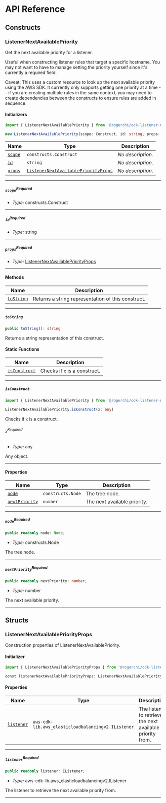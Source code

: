 # API Reference <a name="API Reference" id="api-reference"></a>

## Constructs <a name="Constructs" id="Constructs"></a>

### ListenerNextAvailablePriority <a name="ListenerNextAvailablePriority" id="@rogerchi/cdk-listener-next-available-priority.ListenerNextAvailablePriority"></a>

Get the next available priority for a listener.

Useful when constructing listener rules
that target a specific hostname.  You may not want to have to manage setting the priority
yourself since it's currently a required field.

Caveat: This uses a custom resource to look up the next available priority using the AWS SDK.
It currently only supports getting one priority at a time -- if you are creating multiple rules
in the same context, you may need to create dependencies between the constructs to ensure rules
are added in sequence.

#### Initializers <a name="Initializers" id="@rogerchi/cdk-listener-next-available-priority.ListenerNextAvailablePriority.Initializer"></a>

```typescript
import { ListenerNextAvailablePriority } from '@rogerchi/cdk-listener-next-available-priority'

new ListenerNextAvailablePriority(scope: Construct, id: string, props: ListenerNextAvailablePriorityProps)
```

| **Name** | **Type** | **Description** |
| --- | --- | --- |
| <code><a href="#@rogerchi/cdk-listener-next-available-priority.ListenerNextAvailablePriority.Initializer.parameter.scope">scope</a></code> | <code>constructs.Construct</code> | *No description.* |
| <code><a href="#@rogerchi/cdk-listener-next-available-priority.ListenerNextAvailablePriority.Initializer.parameter.id">id</a></code> | <code>string</code> | *No description.* |
| <code><a href="#@rogerchi/cdk-listener-next-available-priority.ListenerNextAvailablePriority.Initializer.parameter.props">props</a></code> | <code><a href="#@rogerchi/cdk-listener-next-available-priority.ListenerNextAvailablePriorityProps">ListenerNextAvailablePriorityProps</a></code> | *No description.* |

---

##### `scope`<sup>Required</sup> <a name="scope" id="@rogerchi/cdk-listener-next-available-priority.ListenerNextAvailablePriority.Initializer.parameter.scope"></a>

- *Type:* constructs.Construct

---

##### `id`<sup>Required</sup> <a name="id" id="@rogerchi/cdk-listener-next-available-priority.ListenerNextAvailablePriority.Initializer.parameter.id"></a>

- *Type:* string

---

##### `props`<sup>Required</sup> <a name="props" id="@rogerchi/cdk-listener-next-available-priority.ListenerNextAvailablePriority.Initializer.parameter.props"></a>

- *Type:* <a href="#@rogerchi/cdk-listener-next-available-priority.ListenerNextAvailablePriorityProps">ListenerNextAvailablePriorityProps</a>

---

#### Methods <a name="Methods" id="Methods"></a>

| **Name** | **Description** |
| --- | --- |
| <code><a href="#@rogerchi/cdk-listener-next-available-priority.ListenerNextAvailablePriority.toString">toString</a></code> | Returns a string representation of this construct. |

---

##### `toString` <a name="toString" id="@rogerchi/cdk-listener-next-available-priority.ListenerNextAvailablePriority.toString"></a>

```typescript
public toString(): string
```

Returns a string representation of this construct.

#### Static Functions <a name="Static Functions" id="Static Functions"></a>

| **Name** | **Description** |
| --- | --- |
| <code><a href="#@rogerchi/cdk-listener-next-available-priority.ListenerNextAvailablePriority.isConstruct">isConstruct</a></code> | Checks if `x` is a construct. |

---

##### ~~`isConstruct`~~ <a name="isConstruct" id="@rogerchi/cdk-listener-next-available-priority.ListenerNextAvailablePriority.isConstruct"></a>

```typescript
import { ListenerNextAvailablePriority } from '@rogerchi/cdk-listener-next-available-priority'

ListenerNextAvailablePriority.isConstruct(x: any)
```

Checks if `x` is a construct.

###### `x`<sup>Required</sup> <a name="x" id="@rogerchi/cdk-listener-next-available-priority.ListenerNextAvailablePriority.isConstruct.parameter.x"></a>

- *Type:* any

Any object.

---

#### Properties <a name="Properties" id="Properties"></a>

| **Name** | **Type** | **Description** |
| --- | --- | --- |
| <code><a href="#@rogerchi/cdk-listener-next-available-priority.ListenerNextAvailablePriority.property.node">node</a></code> | <code>constructs.Node</code> | The tree node. |
| <code><a href="#@rogerchi/cdk-listener-next-available-priority.ListenerNextAvailablePriority.property.nextPriority">nextPriority</a></code> | <code>number</code> | The next available priority. |

---

##### `node`<sup>Required</sup> <a name="node" id="@rogerchi/cdk-listener-next-available-priority.ListenerNextAvailablePriority.property.node"></a>

```typescript
public readonly node: Node;
```

- *Type:* constructs.Node

The tree node.

---

##### `nextPriority`<sup>Required</sup> <a name="nextPriority" id="@rogerchi/cdk-listener-next-available-priority.ListenerNextAvailablePriority.property.nextPriority"></a>

```typescript
public readonly nextPriority: number;
```

- *Type:* number

The next available priority.

---


## Structs <a name="Structs" id="Structs"></a>

### ListenerNextAvailablePriorityProps <a name="ListenerNextAvailablePriorityProps" id="@rogerchi/cdk-listener-next-available-priority.ListenerNextAvailablePriorityProps"></a>

Construction properties of ListenerNextAvailablePriority.

#### Initializer <a name="Initializer" id="@rogerchi/cdk-listener-next-available-priority.ListenerNextAvailablePriorityProps.Initializer"></a>

```typescript
import { ListenerNextAvailablePriorityProps } from '@rogerchi/cdk-listener-next-available-priority'

const listenerNextAvailablePriorityProps: ListenerNextAvailablePriorityProps = { ... }
```

#### Properties <a name="Properties" id="Properties"></a>

| **Name** | **Type** | **Description** |
| --- | --- | --- |
| <code><a href="#@rogerchi/cdk-listener-next-available-priority.ListenerNextAvailablePriorityProps.property.listener">listener</a></code> | <code>aws-cdk-lib.aws_elasticloadbalancingv2.IListener</code> | The listener to retrieve the next available priority from. |

---

##### `listener`<sup>Required</sup> <a name="listener" id="@rogerchi/cdk-listener-next-available-priority.ListenerNextAvailablePriorityProps.property.listener"></a>

```typescript
public readonly listener: IListener;
```

- *Type:* aws-cdk-lib.aws_elasticloadbalancingv2.IListener

The listener to retrieve the next available priority from.

---



